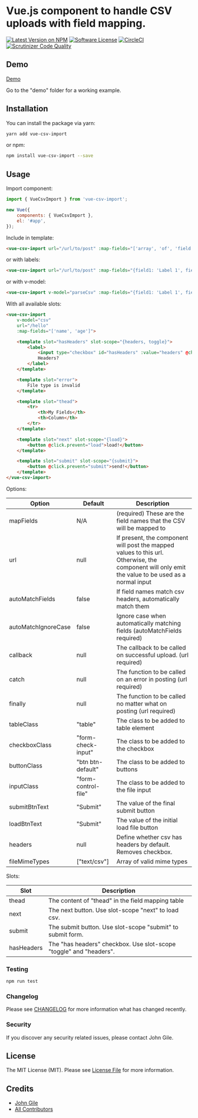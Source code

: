 # Vue.js component to handle CSV uploads with field mapping.

[![Latest Version on NPM](https://img.shields.io/npm/v/vue-csv-import.svg?style=flat-square)](https://npmjs.com/package/vue-csv-import)
[![Software License](https://img.shields.io/badge/license-MIT-brightgreen.svg?style=flat-square)](LICENSE.md)
[![CircleCI](https://circleci.com/gh/jgile/vue-csv-import.svg?style=svg)](https://circleci.com/gh/jgile/vue-csv-import)
[![Scrutinizer Code Quality](https://scrutinizer-ci.com/g/jgile/vue-csv-import/badges/quality-score.png?b=master)](https://scrutinizer-ci.com/g/jgile/vue-csv-import/?branch=master)


## Demo

[Demo](https://jgile.github.io/vue-csv-import/)


Go to the "demo" folder for a working example.

## Installation

You can install the package via yarn:

```bash
yarn add vue-csv-import
```

or npm:

```bash
npm install vue-csv-import --save
```

## Usage
Import component:

```js
import { VueCsvImport } from 'vue-csv-import';

new Vue({
    components: { VueCsvImport },
    el: '#app',
});

```

Include in template:
```html
<vue-csv-import url="/url/to/post" :map-fields="['array', 'of', 'field', 'names']"></vue-csv-import>

```
or with labels:
```html
<vue-csv-import url="/url/to/post" :map-fields="{field1: 'Label 1', field2: 'Label 2'}"></vue-csv-import>

```
or with v-model:
```html
<vue-csv-import v-model="parseCsv" :map-fields="{field1: 'Label 1', field2: 'Label 2'}"></vue-csv-import>

```
With all available slots:
```html
<vue-csv-import
    v-model="csv"
    url="/hello"
    :map-fields="['name', 'age']">

    <template slot="hasHeaders" slot-scope="{headers, toggle}">
        <label>
            <input type="checkbox" id="hasHeaders" :value="headers" @change="toggle">
            Headers?
        </label>
    </template>

    <template slot="error">
        File type is invalid
    </template>

    <template slot="thead">
        <tr>
            <th>My Fields</th>
            <th>Column</th>
        </tr>
    </template>

    <template slot="next" slot-scope="{load}">
        <button @click.prevent="load">load!</button>
    </template>

    <template slot="submit" slot-scope="{submit}">
        <button @click.prevent="submit">send!</button>
    </template>
</vue-csv-import>

```
Options:

| Option | Default | Description |
| ------ | ------- | ----------- |
| mapFields | N/A | (required) These are the field names that the CSV will be mapped to |
| url | null | If present, the component will post the mapped values to this url.  Otherwise, the component will only emit the value to be used as a normal input |
| autoMatchFields | false | If field names match csv headers, automatically match them |
| autoMatchIgnoreCase | false | Ignore case when automatically matching fields (autoMatchFields required) |
| callback  | null | The callback to be called on successful upload. (url required) |
| catch | null | The function to be called on an error in posting (url required) |
| finally | null | The function to be called no matter what on posting (url required) |
| tableClass | "table" | The class to be added to table element |
| checkboxClass | "form-check-input" | The class to be added to the checkbox |
| buttonClass | "btn btn-default" | The class to be added to buttons |
| inputClass | "form-control-file" | The class to be added to the file input |
| submitBtnText | "Submit" | The value of the final submit button |
| loadBtnText | "Submit" | The value of the initial load file button |
| headers | null | Define whether csv has headers by default.  Removes checkbox. |
| fileMimeTypes | ["text/csv"] | Array of valid mime types

Slots:

| Slot | Description |
| ------ | ----------- |
| thead | The content of "thead" in the field mapping table |
| next | The next button.  Use slot-scope "next" to load csv. |
| submit | The submit button. Use slot-scope "submit" to submit form. |
| hasHeaders | The "has headers" checkbox. Use slot-scope "toggle" and "headers". |

### Testing

```bash
npm run test
```

### Changelog

Please see [CHANGELOG](CHANGELOG.md) for more information what has changed recently.

### Security

If you discover any security related issues, please contact John Gile.

## License

The MIT License (MIT). Please see [License File](LICENSE.md) for more information.

## Credits

- [John Gile](https://github.com/jgile)
- [All Contributors](../../contributors)
